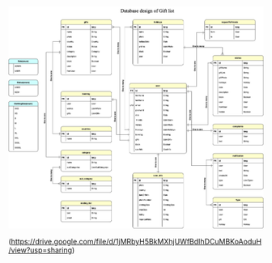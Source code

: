 ![img.png](img.png)
 

(https://drive.google.com/file/d/1jMRbyH5BkMXhjUWfBdIhDCuMBKoAoduH/view?usp=sharing)